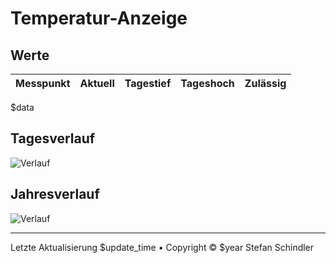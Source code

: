 # Temperatur-Anzeige
## Werte
Messpunkt | Aktuell | Tagestief | Tageshoch | Zulässig
--- | --- | --- | --- | ---
$data

## Tagesverlauf
![Verlauf](plot-detail.png)

## Jahresverlauf
![Verlauf](plot-summary.png)

---
    
Letzte Aktualisierung $update_time • Copyright © $year Stefan Schindler
